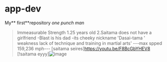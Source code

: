 # app-dev
My** first**repository
*one punch man*
> Immeasurable Strength
1.25 years old
2.Saitama does not have a girlfriend
-Blast is his dad
-its cheeky nickname 'Dasai-tama
' weakness lack of technique and training in martial arts'
---max spped 159,236 mph---
[saitama seires]https://youtu.be/F8BcGbYHEV8
[!saitama eyyy]![image](https://user-images.githubusercontent.com/103581605/206824850-60b835f1-5ff6-488a-b2b6-5a66f6befbf3.png)
 

